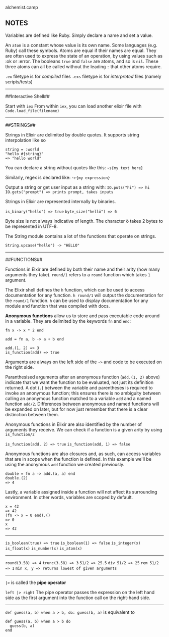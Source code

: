 alchemist.camp

## NOTES ##

Variables are defined like Ruby. Simply declare a name and set a value. 

An `atom` is a constant whose value is its own name. Some languages (e.g. Ruby) call these symbols. Atoms are equal if their names are equal. They are often used to express the state of an operation, by using values such as :ok or :error. The booleans `true` and `false` are atoms, and so is `nil`. These three atoms can all be called without the leading `:` that other atoms require.

`.ex` filetype is for *compiled* files
`.exs` filetype is for *interpreted* files (namely scripts/tests)

---
##Interactive Shell##

Start with `iex`
From within `iex`, you can load another elixir file with `Code.load_file(filename)`

---

##STRINGS##

Strings in Elixir are delimited by double quotes. It supports string interpolation like so
```
string = :world
"hello #{string}"
=> "hello world"
```

You can declare a string without quotes like this:
`~s{my text here}`

Similarly, regex is declared like:
`~r{my expression}`

Output a string or get user input as a string with:
`IO.puts("hi") => hi`
`IO.gets("prompt") => prints prompt, takes inputs`

Strings in Elixir are represented internally by binaries.

`is_binary("hello") => true`
`byte_size("hellö") => 6`

Byte size is not always indicative of length. The character ö takes 2 bytes to be represented in UTF-8.

The String module contains a lot of the functions that operate on strings.

`String.upcase("hello") -> "HELLO"`

---

##FUNCTIONS##

Functions in Elxir are defined by both their name and their arity (how many arguments they take).
`round/1` refers to a `round` function which takes `1` argument.

The Elixir shell defines the `h` function, which can be used to access documentation for any function.
`h round/1` will output the documentation for the `round/1` function.
`h` can be used to display documentation for any module and function that was compiled with docs.

**Anonymous functions** allow us to store and pass executable code around in a variable. They are delimited by the keywords `fn` and `end`:

```
fn x -> x * 2 end

add = fn a, b -> a + b end

add.(1, 2) => 3
is_function(add) => true
```

Arguments are always on the left side of the `->` and code to be executed on the right side.

Paranthesised arguments after an anonymous function (`add.(1, 2)` above) indicate that we want the function to be evaluated, not just its definition returned. A dot (`.`) between the variable and parentheses is required to invoke an anonymous function; this ensures there is no ambiguity between calling an anonymous function matched to a variable `add` and a named function `add/2`. Differences between anonymous and named functions will be expanded on later, but for now just remember that there is a clear distinction between them.

Anonymous functions in Elixir are also identified by the number of arguments they receive. We can check if a function is a given arity by using `is_function/2`

`is_function(add, 2) => true`
`is_function(add, 1) => false`

Anonymous functions are also closures and, as such, can access variables that are in scope when the function is defined. In this example we'll be using the anonymous `add` function we created previously.

```
double = fn a -> add.(a, a) end
double.(2)
=> 4
```

Lastly, a variable assigned inside a function will not affect its surrounding environment. In other words, variables are scoped by default.

```
x = 42
=> 42
(fn -> x = 0 end).()
=> 0
x
=> 42
```

---

`is_boolean(true) => true`
`is_boolean(1) => false`
`is_integer(x)`
`is_float(x)`
`is_number(x)`
`is_atom(x)`

---

`round(3.58) => 4`
`trunc(3.58) => 3`
`51/2 => 25.5`
`div 51/2 => 25`
`rem 51/2 => 1`
`min x, y => returns lowest of given arguments`

---

`|>` is called the **pipe operator**

`left |> right`
The pipe operator passes the expression on the left hand side as the first argument into the function call on the right-hand side.

---

`def guess(a, b) when a > b, do: guess(b, a)`
is equivalent to
```
def guess(a, b) when a > b do
  guess(b, a)
end
```
